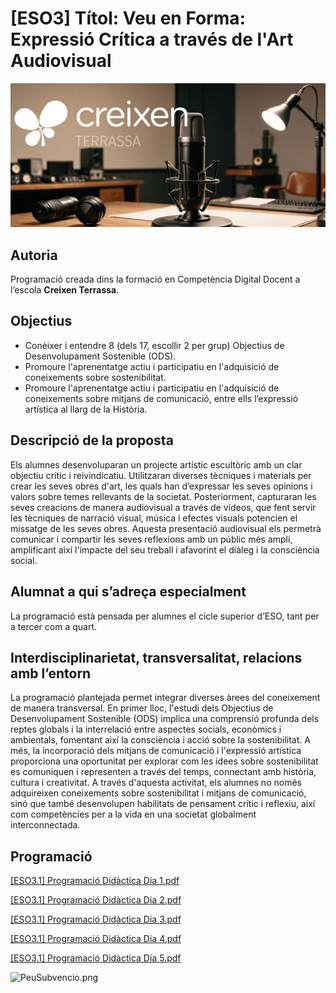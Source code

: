 # [ESO3] Títol: Veu en Forma: Expressió Crítica a través de l'Art Audiovisual

![PortadaCreixen](PortadaCreixen.png)

## **Autoria**

Programació creada dins la formació en Competència Digital Docent a l’escola **Creixen Terrassa**.

## **Objectius**

- Conèixer i entendre 8 (dels 17, escollir 2 per grup) Objectius de Desenvolupament Sostenible (ODS).
- Promoure l'aprenentatge actiu i participatiu en l'adquisició de coneixements sobre sostenibilitat.
- Promoure l'aprenentatge actiu i participatiu en l'adquisició de coneixements sobre mitjans de comunicació, entre ells l’expressió artística al llarg de la Història.

## **Descripció de la proposta**

Els alumnes desenvoluparan un projecte artístic escultòric amb un clar objectiu crític i reivindicatiu. Utilitzaran diverses tècniques i materials per crear les seves obres d'art, les quals han d’expressar les seves opinions i valors sobre temes rellevants de la societat. Posteriorment, capturaran les seves creacions de manera audiovisual a través de vídeos, que fent servir les tècniques de narració visual, música i efectes visuals potencien el missatge de les seves obres. Aquesta presentació audiovisual els permetrà comunicar i compartir les seves reflexions amb un públic més ampli, amplificant així l'impacte del seu treball i afavorint el diàleg i la consciència social.

## **Alumnat a qui s’adreça especialment**

La programació està pensada per alumnes el cicle superior d’ESO, tant per a tercer com a quart.

## **Interdisciplinarietat, transversalitat, relacions amb l’entorn**

La programació plantejada permet integrar diverses àrees del coneixement de manera transversal. En primer lloc, l'estudi dels Objectius de Desenvolupament Sostenible (ODS) implica una comprensió profunda dels reptes globals i la interrelació entre aspectes socials, econòmics i ambientals, fomentant així la consciència i acció sobre la sostenibilitat. A més, la incorporació dels mitjans de comunicació i l'expressió artística proporciona una oportunitat per explorar com les idees sobre sostenibilitat es comuniquen i representen a través del temps, connectant amb història, cultura i creativitat. A través d'aquesta activitat, els alumnes no només adquireixen coneixements sobre sostenibilitat i mitjans de comunicació, sinó que també desenvolupen habilitats de pensament crític i reflexiu, així com competències per a la vida en una societat globalment interconnectada.

## Programació

[[ESO3.1] Programació Didàctica Dia 1.pdf](Programaci%C3%B3%20Did%C3%A0ctica/ESO3.1_Programaci%C3%B3_Did%C3%A0ctica_Dia_1.pdf)

[[ESO3.1] Programació Didàctica Dia 2.pdf](Programaci%C3%B3%20Did%C3%A0ctica/ESO3.1_Programaci%C3%B3_Did%C3%A0ctica_Dia_2.pdf)

[[ESO3.1] Programació Didàctica Dia 3.pdf](Programaci%C3%B3%20Did%C3%A0ctica/ESO3.1_Programaci%C3%B3_Did%C3%A0ctica_Dia_3.pdf)

[[ESO3.1] Programació Didàctica Dia 4.pdf](Programaci%C3%B3%20Did%C3%A0ctica/ESO3.1_Programaci%C3%B3_Did%C3%A0ctica_Dia_4.pdf)

[[ESO3.1] Programació Didàctica Dia 5.pdf](Programaci%C3%B3%20Did%C3%A0ctica/ESO3.1_Programaci%C3%B3_Did%C3%A0ctica_Dia_5.pdf)

![PeuSubvencio.png](PeuSubvenci%C3%B3.png)
